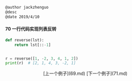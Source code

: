 ```markdown
@author jackzhenguo
@desc 
@date 2019/4/10
```

#### 70 一行代码实现列表反转

```python
def reverse(lst):
    return lst[::-1]


r = reverse([1, -2, 3, 4, 1, 2])
print(r)  # [2, 1, 4, 3, -2, 1]
```

<center>[上一个例子](69.md)    [下一个例子](71.md)</center>